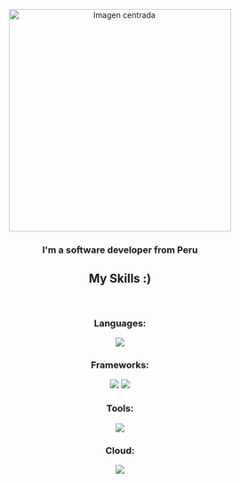 <div align="center">
  <img 
    src="https://i.pinimg.com/736x/61/ae/f2/61aef2aab67a858d21aa98b23c7b177d.jpg" 
    alt="Imagen centrada" 
    style="display: block; margin: auto; width: 400px; height: auto;" 
  />
</div>

<div align="center">
  <h3>I'm a software developer from Peru</h3>
</div>

<div align="center">
  <h2>My Skills :)</h2>
  <br/>
  <div align="center">
    <h3>Languages:</h3>
    <img src="https://skillicons.dev/icons?i=javascript" />
    <h3>Frameworks:</h3>
    <img src="https://skillicons.dev/icons?i=angular,html,css,tailwind" />
    <img src="https://skillicons.dev/icons?i=nestjs,express" />
    <h3>Tools:</h3>
    <img src="https://skillicons.dev/icons?i=vscode,postman,discord,docker"/>
    <h3>Cloud:</h3>
    <img src="https://skillicons.dev/icons?i=aws,gcp,azure"/>
  </div>
</div>
